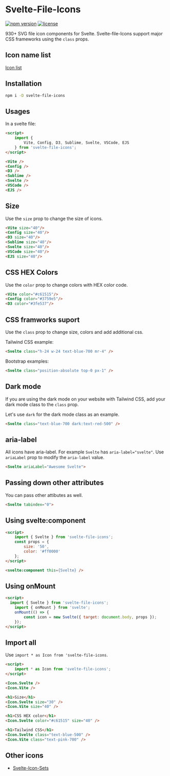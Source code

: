 # Svelte-File-Icons

[![npm version](https://badgen.net/npm/v/svelte-file-icons)](https://www.npmjs.com/package/svelte-file-icons)
[![license](https://badgen.net/npm/license/svelte-file-icons)](https://github.com/shinokada/svelte-file-icons/blob/main/LICENSE)

930+ SVG file icon components for Svelte. Svelte-file-Icons support major CSS frameworks using the `class` props.

## Icon name list

[Icon list](https://github.com/shinokada/svelte-file-icons/blob/main/icon-list.md)

## Installation

```sh
npm i -D svelte-file-icons
```

## Usages

In a svelte file:

```html
<script>
	import {
		Vite, Config, D3, Sublime, Svelte, VSCode, EJS 
	} from 'svelte-file-icons';
</script>

<Vite />
<Config />
<D3 />
<Sublime />
<Svelte />
<VSCode />
<EJS />
```

## Size

Use the `size` prop to change the size of icons.

```html
<Vite size="40"/>
<Config size="40"/>
<D3 size="40"/>
<Sublime size="40"/>
<Svelte size="40"/>
<VSCode size="40"/>
<EJS size="40"/>
```

## CSS HEX Colors

Use the `color` prop to change colors with HEX color code.

```html
<Vite color="#c61515"/>
<Config color="#3759e5"/>
<D3 color="#3fe537"/>
```

## CSS framworks suport

Use the `class` prop to change size, colors and add additional css.

Tailwind CSS example:

```html
<Svelte class="h-24 w-24 text-blue-700 mr-4" />
```

Bootstrap examples:

```html
<Svelte class="position-absolute top-0 px-1" />
```

## Dark mode

If you are using the dark mode on your website with Tailwind CSS, add your dark mode class to the `class` prop.

Let's use `dark` for the dark mode class as an example.

```html
<Svelte class="text-blue-700 dark:text-red-500" />
```

## aria-label

All icons have aria-label. For example `Svelte` has `aria-label="svelte"`.
Use `ariaLabel` prop to modify the `aria-label` value.

```html
<Svelte ariaLabel="Awesome Svelte">
```

## Passing down other attributes

You can pass other attibutes as well.

```html
<Svelte tabindex="0">
```

## Using svelte:component

```html
<script>
	import { Svelte } from 'svelte-file-icons';
	const props = {
		size: '50',
		color: '#ff0000'
	};
</script>

<svelte:component this={Svelte} />
```

## Using onMount

```html
<script>
  import { Svelte } from 'svelte-file-icons';
	import { onMount } from 'svelte';
	onMount(() => {
		const icon = new Svelte({ target: document.body, props });
	});
</script>
```

## Import all


Use `import * as Icon from 'svelte-file-icons`.

```html
<script>
	import * as Icon from 'svelte-file-icons';
</script>

<Icon.Svelte />
<Icon.Vite />

<h1>Size</h1>
<Icon.Svelte size="30" />
<Icon.Vite size="40" />

<h1>CSS HEX color</h1>
<Icon.Svelte color="#c61515" size="40" />

<h1>Tailwind CSS</h1>
<Icon.Svelte class="text-blue-500" />
<Icon.Vite class="text-pink-700" />
```

## Other icons

- [Svelte-Icon-Sets](https://svelte-svg-icons.vercel.app/)